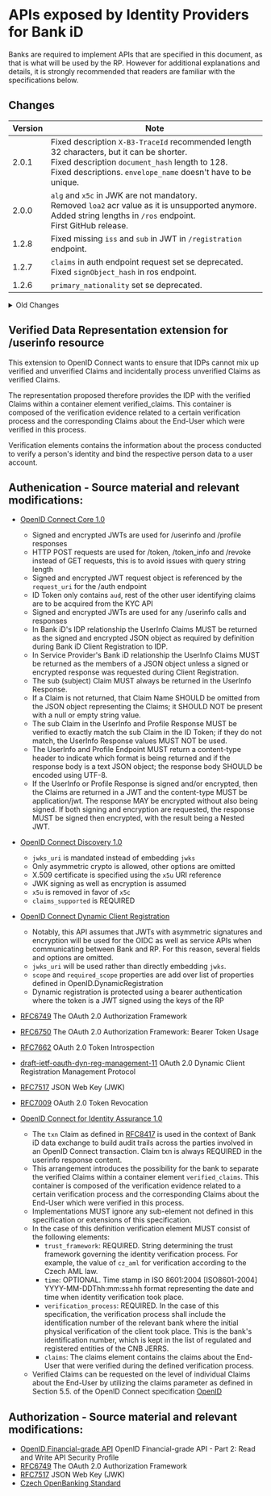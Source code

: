 # APIs exposed by Identity Providers for Bank iD

Banks are required to implement APIs that are specified in this document, as that is what will be used by the RP. However for additional explanations and details, it is strongly recommended that readers are familiar with the specifications below.

## Changes

| Version | Note                                                                                                                                                                                     |
|---------|------------------------------------------------------------------------------------------------------------------------------------------------------------------------------------------|
| 2.0.1   |Fixed description ```X-B3-TraceId``` recommended length 32 characters, but it can be shorter.<br>Fixed description ```document_hash``` length to 128.<br>Fixed descriptions. ```envelope_name``` doesn't have to be unique.                                      |
| 2.0.0   | ```alg``` and ```x5c``` in JWK are not mandatory.<br>Removed ```loa2``` acr value as it is unsupported anymore.<br>Added string lengths in ```/ros``` endpoint.<br>First GitHub release. |
| 1.2.8   | Fixed missing ```iss``` and ```sub``` in JWT in ```/registration``` endpoint.                                                                                                            |
| 1.2.7   | ```claims``` in auth endpoint request set se deprecated.<br>Fixed ```signObject_hash``` in ros endpoint.                                                                                 |
| 1.2.6   | ```primary_nationality``` set se deprecated.                                                                                                                                             |

<details>
<summary>Old Changes</summary>

| Version | Note                                                                                                                                                                                                                                                                                                                                                                                    |
|---------|-----------------------------------------------------------------------------------------------------------------------------------------------------------------------------------------------------------------------------------------------------------------------------------------------------------------------------------------------------------------------------------------|
| 1.2.5   | Added support for additional types of id cards `OP` and `CA`, Czech Republic documents without machine readable zone.<br>Fixed typos in addresses and idcards scopes.<br>Fixed supported ```response_type``` in all endpoints to 'code'.<br>Fixed description for ```redirect_uri```, only https scheme is allowed.<br>Added query parameter ```basic_register``` to /profile endpoint. |
| 1.2.4   | Removed ```certificateProviderName``` from ```structured_scope```.<br>```scope``` in RefreshTokenRequest is now not mandatory.<br>New auth error callback ```user_not_eligible``` and error code for /profile endpoint.                                                                                                                                                                 |
| 1.2.3   | ```certificateProviderName``` can now be correctly seen in ```structured_scope```.<br>Fixed description for ```document_language```.                                                                                                                                                                                                                                                    |
| 1.2.2   | New scopes for Qualified signatures ```sign.qualified``` and ```sign.officially_certified```.<br>```valid_to``` in ```idcard``` is not mandatory.<br>```redirect_uri``` is now not mandatory when exchanging via ```refresh_token```.<br>```refresh_token``` is now not mandatory in /token response.                                                                                   |
| 1.2.1   | Added parametr for Qualified signature ```certificateProviderName```.<br>Fixed some typos.<br>traceId ranamed to X-B3-TraceId and changed to 32 characters.                                                                                                                                                                                                                             |
| 1.2.0   | Added traceId to all endpoints for support purposes.<br>Fixed some typos.<br>Modified for better code generation<br>Cleanup of unused objects.                                                                                                                                                                                                                                          |
| 1.1.16  | Fixed element ```paymentAccountsDetails```, it's array now instead of object.                                                                                                                                                                                                                                                                                                           |
| 1.1.15  | Fixed element ```idcard_hashes```, it's unrequired and specified types of idcards.                                                                                                                                                                                                                                                                                                      |
| 1.1.14  | New elements in /profile addresses (cityarea, evidencenumber) and payment accounts details<br>New types of id_cards by ROB<br>Fixed examples with miliseconds                                                                                                                                                                                                                           |
| 1.1.13  | New element ```idcard_hashes``` in **IDToken** and **AuthorizationIDToken** structures<br>Some elements in Document Objects may be empty                                                                                                                                                                                                                                                |
| 1.1.12  | New structuredScope in ros endpoint and id_token for multidocument sign.                                                                                                                                                                                                                                                                                                                |
| 1.1.11  | Added a new optional field in the request to /ros endpoint. This is a ```signObject_hash``` that is intended for those IDPs who do not want or cannot calculate its value. Bank iD will always send this value.                                                                                                                                                                         |
| 1.1.10  | The element time in the verification is now optional                                                                                                                                                                                                                                                                                                                                    |
| 1.1.9   | The time in verified_clamis.verification.time must be **with colon in date offset** (e.g. 2015-04-05T14:31:22+02:00)                                                                                                                                                                                                                                                                    |
| 1.1.8   | The ```priority``` parameter in the ```signObject``` element is now mandatory and unique. The affected service is /ros.<br>Added scope ```notification.claims_updated``` (the application wants to send notifications) for **/profile** and **/userinfo** endpoints                                                                                                                     |
| 1.1.7   | Element ```verified_claims-verification.time``` changed to mandatory. Now, in case of sending a verification element, it is always necessary to send the date and time of the verification in the ISO 8601 format.                                                                                                                                                                      |
| 1.1.6   | Added ```birthcountry``` to /profile ```verified_claims``` element in response                                                                                                                                                                                                                                                                                                          |
| 1.1.5   | Correct response ```application/json``` on POST /ros endpoint<br>Added ```birthcountry``` element to /profile response                                                                                                                                                                                                                                                                  |
| 1.1.4   | Added missing definitions of ```introspection_endpoint``` elements in OIDCDiscovery schema                                                                                                                                                                                                                                                                                              |
| 1.1.3   | A more well-arranged list of scopes (directly in the description of /userinfo and /profile)                                                                                                                                                                                                                                                                                             |
| 1.1.2   | Added missing definitions of error responses at /revoke endpoint<br>Fixed error response format at /userinfo and /profile<br>Fixed examples for Algs in Discovery and types from String -> List<String>                                                                                                                                                                                 |
| 1.1.1   | Added optional ```document_pages``` parameter to documentObject element in POST /ros endpoint<br>Added mandatory ```revocation_endpoint``` parameter in to discovery service GET /.well-known/openid-configuration<br>Added for better clarity complete possible list of parameters of ```claims``` element in ```verified_claims``` for services /userinfo and /profile                |
| 1.1.0   | new examples of requests /token-info and /revoke endpoints<br>addition of header parameters for POST, GET, PUT and DELETE /register endpoint<br>```structured_scope``` are not newly array type (POST /ros)<br>format of ```max_age``` element changed from date-time to number of seconds (POST /ros)                                                                                  |
| 1.0.0   | the first version of the document                                                                                                                                                                                                                                                                                                                                                       |
</details>

## Verified Data Representation extension for /userinfo resource

This extension to OpenID Connect wants to ensure that IDPs cannot mix up verified and unverified Claims and incidentally process unverified Claims as verified Claims.

The representation proposed therefore provides the IDP with the verified Claims within a container element verified_claims. This container is composed of the verification evidence related to a certain verification process and the corresponding Claims about the End-User which were verified in this process.

Verification elements contains the information about the process conducted to verify a person's identity and bind the respective person data to a user account.

## Authenication - Source material and relevant modifications:

* [OpenID Connect Core 1.0](https://openid.net/specs/openid-connect-core-1_0.html)
  * Signed and encrypted JWTs are used for /userinfo and /profile responses
  * HTTP POST requests are used for /token, /token_info and /revoke instead of GET requests, this is to avoid issues with query string length
  * Signed and encrypted JWT request object is referenced by the `request_uri` for the /auth endpoint
  * ID Token only contains `aud`, rest of the other user identifying claims are to be acquired from the KYC API
  * Signed and encrypted JWTs are used for any /userinfo calls and responses
  * In Bank iD's IDP relationship the UserInfo Claims MUST be returned as the signed and encrypted JSON object as required by definition during Bank iD Client Registration to IDP.
  * In Service Provider's Bank iD relationship the UserInfo Claims MUST be returned as the members of a JSON object unless a signed or encrypted response was requested during Client Registration.
  * The sub (subject) Claim MUST always be returned in the UserInfo Response.
  * If a Claim is not returned, that Claim Name SHOULD be omitted from the JSON object representing the Claims; it SHOULD NOT be present with a null or empty string value.
  * The sub Claim in the UserInfo and Profile Response MUST be verified to exactly match the sub Claim in the ID Token; if they do not match, the UserInfo Response values MUST NOT be used.
  * The UserInfo and Profile Endpoint MUST return a content-type header to indicate which format is being returned and if the response body is a text JSON object; the response body SHOULD be encoded using UTF-8.
  * If the UserInfo or Profile Response is signed and/or encrypted, then the Claims are returned in a JWT and the content-type MUST be application/jwt. The response MAY be encrypted without also being signed. If both signing and encryption are requested, the response MUST be signed then encrypted, with the result being a Nested JWT.
* [OpenID Connect Discovery 1.0](https://openid.net/specs/openid-connect-discovery-1_0.html)
  * `jwks_uri` is mandated instead of embedding `jwks`
  * Only asymmetric crypto is allowed, other options are omitted
  * X.509 certificate is specified using the `x5u` URI reference
  * JWK signing as well as encryption is assumed
  * `x5u` is removed in favor of `x5c`
  * `claims_supported` is REQUIRED
* [OpenID Connect Dynamic Client Registration](https://openid.net/specs/openid-connect-registration-1_0.html)
  * Notably, this API assumes that JWTs with asymmetric signatures and encryption will be used for the OIDC as well as service APIs when communicating between Bank and RP. For this reason, several fields and options are omitted. 
  * `jwks_uri` will be used rather than directly embedding `jwks`.
  * `scope` and `required_scope` properties are add over list of properties defined in OpenID.DynamicRegistration
  * Dynamic registration is protected using a bearer authentication where the token is a JWT signed using the keys of the RP

* [RFC6749](https://tools.ietf.org/html/rfc6749) The OAuth 2.0 Authorization Framework
* [RFC6750](https://tools.ietf.org/html/rfc6750) The OAuth 2.0 Authorization Framework: Bearer Token Usage
* [RFC7662](https://tools.ietf.org/html/rfc7662) OAuth 2.0 Token Introspection
* [draft-ietf-oauth-dyn-reg-management-11](https://tools.ietf.org/id/draft-ietf-oauth-dyn-reg-management-11.html) OAuth 2.0 Dynamic Client Registration Management Protocol
* [RFC7517](https://tools.ietf.org/html/rfc7517) JSON Web Key (JWK)
* [RFC7009](https://tools.ietf.org/html/rfc7009) OAuth 2.0 Token Revocation
* [OpenID Connect for Identity Assurance 1.0](https://openid.net/specs/openid-connect-4-identity-assurance-1_0.html) 
  * The `txn` Claim as defined in [RFC8417](https://tools.ietf.org/html/rfc8417) is used in the context of Bank iD data exchange to build audit trails across the parties involved in an OpenID Connect transaction. Claim txn is always REQUIRED in the userinfo response content.
  * This arrangement introduces the possibility for the bank to separate the verified Claims within a container element `verified_claims`. This container is composed of the verification evidence related to a certain verification process and the corresponding Claims about the End-User which were verified in this process.
  * Implementations MUST ignore any sub-element not defined in this specification or extensions of this specification.
  * In the case of this definition verification element MUST consist of the following elements:
    * `trust_framework`: REQUIRED. String determining the trust framework governing the identity verification process. For example, the value of ``cz_aml`` for verification according to the Czech AML law.
    * `time`: OPTIONAL. Time stamp in ISO 8601:2004 [ISO8601-2004] YYYY-MM-DDThh:mm:ss±hh format representing the date and time when identity verification took place.
    * `verification_process`: REQUIRED. In the case of this specification, the verification process shall include the identification number of the relevant bank where the initial physical verification of the client took place. This is the bank's identification number, which is kept in the list of regulated and registered entities of the CNB JERRS.
    * `claims`: The claims element contains the claims about the End-User that were verified during the defined verification process.
  * Verified Claims can be requested on the level of individual Claims about the End-User by utilizing the claims parameter as defined in Section 5.5. of the OpenID Connect specification [OpenID](https://openid.net/specs/openid-connect-core-1_0.html#ClaimsParameter)

## Authorization - Source material and relevant modifications:

 * [OpenID Financial-grade API](https://openid.net/specs/openid-financial-api-part-2-ID2.html#introduction-3) OpenID Financial-grade API - Part 2: Read and Write API Security Profile
 * [RFC6749](https://tools.ietf.org/html/rfc6749) The OAuth 2.0 Authorization Framework
 * [RFC7517](https://tools.ietf.org/html/rfc7517) JSON Web Key (JWK)
 * [Czech OpenBanking Standard](https://cbaonline.cz/upload/1061-cobs-rulebook-v04-1-1.pdf)
